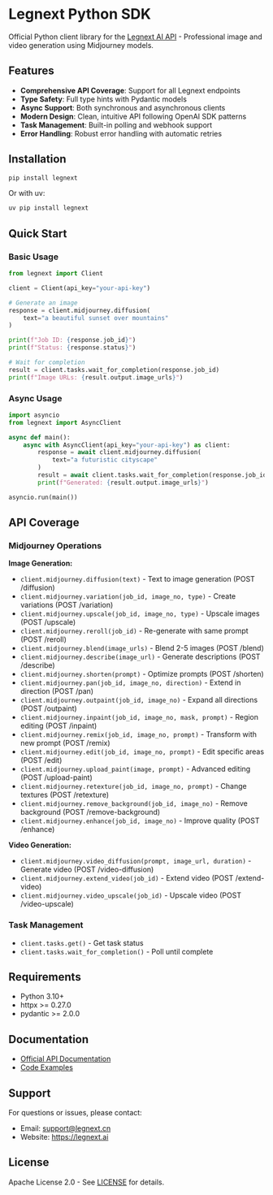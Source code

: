 # Legnext Python SDK

Official Python client library for the [Legnext AI API](https://legnext.ai) - Professional image and video generation using Midjourney models.

## Features

- **Comprehensive API Coverage**: Support for all Legnext endpoints
- **Type Safety**: Full type hints with Pydantic models
- **Async Support**: Both synchronous and asynchronous clients
- **Modern Design**: Clean, intuitive API following OpenAI SDK patterns
- **Task Management**: Built-in polling and webhook support
- **Error Handling**: Robust error handling with automatic retries

## Installation

```bash
pip install legnext
```

Or with uv:

```bash
uv pip install legnext
```

## Quick Start

### Basic Usage

```python
from legnext import Client

client = Client(api_key="your-api-key")

# Generate an image
response = client.midjourney.diffusion(
    text="a beautiful sunset over mountains"
)

print(f"Job ID: {response.job_id}")
print(f"Status: {response.status}")

# Wait for completion
result = client.tasks.wait_for_completion(response.job_id)
print(f"Image URLs: {result.output.image_urls}")
```

### Async Usage

```python
import asyncio
from legnext import AsyncClient

async def main():
    async with AsyncClient(api_key="your-api-key") as client:
        response = await client.midjourney.diffusion(
            text="a futuristic cityscape"
        )
        result = await client.tasks.wait_for_completion(response.job_id)
        print(f"Generated: {result.output.image_urls}")

asyncio.run(main())
```

## API Coverage

### Midjourney Operations

**Image Generation:**
- `client.midjourney.diffusion(text)` - Text to image generation (POST /diffusion)
- `client.midjourney.variation(job_id, image_no, type)` - Create variations (POST /variation)
- `client.midjourney.upscale(job_id, image_no, type)` - Upscale images (POST /upscale)
- `client.midjourney.reroll(job_id)` - Re-generate with same prompt (POST /reroll)
- `client.midjourney.blend(image_urls)` - Blend 2-5 images (POST /blend)
- `client.midjourney.describe(image_url)` - Generate descriptions (POST /describe)
- `client.midjourney.shorten(prompt)` - Optimize prompts (POST /shorten)
- `client.midjourney.pan(job_id, image_no, direction)` - Extend in direction (POST /pan)
- `client.midjourney.outpaint(job_id, image_no)` - Expand all directions (POST /outpaint)
- `client.midjourney.inpaint(job_id, image_no, mask, prompt)` - Region editing (POST /inpaint)
- `client.midjourney.remix(job_id, image_no, prompt)` - Transform with new prompt (POST /remix)
- `client.midjourney.edit(job_id, image_no, prompt)` - Edit specific areas (POST /edit)
- `client.midjourney.upload_paint(image, prompt)` - Advanced editing (POST /upload-paint)
- `client.midjourney.retexture(job_id, image_no, prompt)` - Change textures (POST /retexture)
- `client.midjourney.remove_background(job_id, image_no)` - Remove background (POST /remove-background)
- `client.midjourney.enhance(job_id, image_no)` - Improve quality (POST /enhance)

**Video Generation:**
- `client.midjourney.video_diffusion(prompt, image_url, duration)` - Generate video (POST /video-diffusion)
- `client.midjourney.extend_video(job_id)` - Extend video (POST /extend-video)
- `client.midjourney.video_upscale(job_id)` - Upscale video (POST /video-upscale)

### Task Management

- `client.tasks.get()` - Get task status
- `client.tasks.wait_for_completion()` - Poll until complete

## Requirements

- Python 3.10+
- httpx >= 0.27.0
- pydantic >= 2.0.0

## Documentation

- [Official API Documentation](https://legnext.ai/docs)
- [Code Examples](./examples)

## Support

For questions or issues, please contact:
- Email: support@legnext.cn
- Website: https://legnext.ai

## License

Apache License 2.0 - See [LICENSE](LICENSE) for details.
